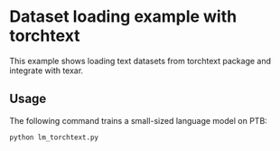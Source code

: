 # Dataset loading example with torchtext #


This example shows loading text datasets from torchtext package and integrate with texar.

## Usage ##

The following command trains a small-sized language model on PTB:

```
python lm_torchtext.py
```